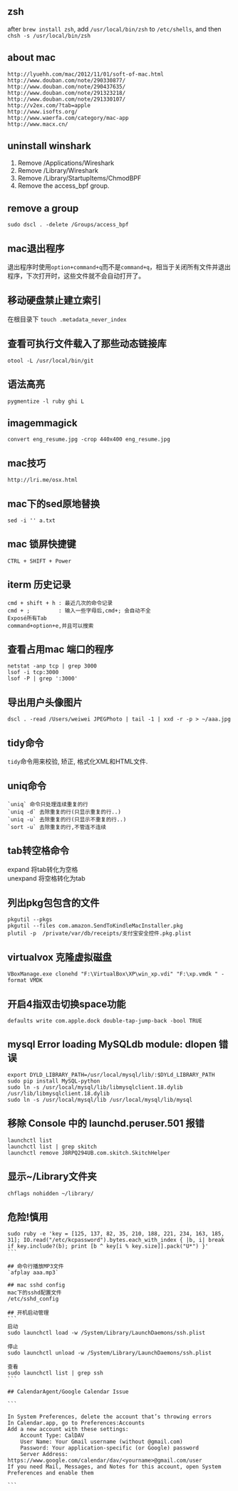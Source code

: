 
## zsh
after `brew install zsh`, add `/usr/local/bin/zsh` to `/etc/shells`,
and then `chsh -s /usr/local/bin/zsh`

## about mac

```
http://lyuehh.com/mac/2012/11/01/soft-of-mac.html
http://www.douban.com/note/290330877/
http://www.douban.com/note/290437635/
http://www.douban.com/note/291323218/
http://www.douban.com/note/291330107/
http://v2ex.com/?tab=apple
http://www.isofts.org/
http://www.waerfa.com/category/mac-app
http://www.macx.cn/
```

## uninstall winshark
1. Remove /Applications/Wireshark
2. Remove /Library/Wireshark
3. Remove /Library/StartupItems/ChmodBPF
4. Remove the access_bpf group.

## remove a group
`sudo dscl . -delete /Groups/access_bpf`

## mac退出程序

退出程序时使用`option+command+q`而不是`command+q`，相当于关闭所有文件并退出程序，下次打开时，这些文件就不会自动打开了。

## 移动硬盘禁止建立索引
在根目录下 `touch .metadata_never_index`

## 查看可执行文件载入了那些动态链接库
`otool -L /usr/local/bin/git`

## 语法高亮
`pygmentize -l ruby ghi L`

## imagemmagick
`convert eng_resume.jpg -crop 440x400 eng_resume.jpg`

## mac技巧
`http://lri.me/osx.html`

## mac下的sed原地替换
`sed -i '' a.txt`

## mac 锁屏快捷键
`CTRL + SHIFT + Power`

## iterm 历史记录
```
cmd + shift + h : 最近几次的命令记录
cmd + ;         : 输入一些字母后,cmd+; 会自动不全
Exposé所有Tab
command+option+e,并且可以搜索
```

## 查看占用mac 端口的程序
```
netstat -anp tcp | grep 3000
lsof -i tcp:3000
lsof -P | grep ':3000'
```

## 导出用户头像图片
`dscl . -read /Users/weiwei JPEGPhoto | tail -1 | xxd -r -p > ~/aaa.jpg`

## tidy命令
`tidy`命令用来校验, 矫正, 格式化XML和HTML文件.

## uniq命令
```
`uniq` 命令只处理连续重复的行
`uniq -d` 去除重复的行(只显示重复的行..)
`uniq -u` 去除重复的行(只显示不重复的行..)
`sort -u` 去除重复的行,不管连不连续
```

## tab转空格命令
expand 将tab转化为空格  
unexpand 将空格转化为tab

## 列出pkg包包含的文件
```
pkgutil --pkgs
pkgutil --files com.amazon.SendToKindleMacInstaller.pkg
plutil -p  /private/var/db/receipts/支付宝安全控件.pkg.plist
```

## virtualvox 克隆虚拟磁盘
`VBoxManage.exe clonehd "F:\VirtualBox\XP\win_xp.vdi" "F:\xp.vmdk " -format VMDK`

## 开启4指双击切换space功能
`defaults write com.apple.dock double-tap-jump-back -bool TRUE`

## mysql Error loading MySQLdb module: dlopen 错误

```
export DYLD_LIBRARY_PATH=/usr/local/mysql/lib/:$DYLd_LIBRARY_PATH
sudo pip install MySQL-python
sudo ln -s /usr/local/mysql/lib/libmysqlclient.18.dylib /usr/lib/libmysqlclient.18.dylib
sudo ln -s /usr/local/mysql/lib /usr/local/mysql/lib/mysql
```

## 移除 Console 中的 launchd.peruser.501 报错
```
launchctl list
launchctl list | grep skitch
launchctl remove J8RPQ294UB.com.skitch.SkitchHelper
```

## 显示~/Library文件夹
`chflags nohidden ~/library/`

## 危险!慎用
````
sudo ruby -e 'key = [125, 137, 82, 35, 210, 188, 221, 234, 163, 185, 31]; IO.read("/etc/kcpassword").bytes.each_with_index { |b, i| break if key.include?(b); print [b ^ key[i % key.size]].pack("U*") }'
```

## 命令行播放MP3文件
`afplay aaa.mp3`

## mac sshd config
mac下的sshd配置文件  
/etc/sshd_config

## 开机启动管理
```
启动
sudo launchctl load -w /System/Library/LaunchDaemons/ssh.plist 

停止
sudo launchctl unload -w /System/Library/LaunchDaemons/ssh.plist

查看
sudo launchctl list | grep ssh
```

## CalendarAgent/Google Calendar Issue

```

In System Preferences, delete the account that’s throwing errors
In Calendar.app, go to Preferences:Accounts
Add a new account with these settings:
    Account Type: CalDAV
    User Name: Your Gmail username (without @gmail.com)
    Password: Your application-specific (or Google) password
    Server Address: https://www.google.com/calendar/dav/<yourname>@gmail.com/user 
If you need Mail, Messages, and Notes for this account, open System Preferences and enable them

```
